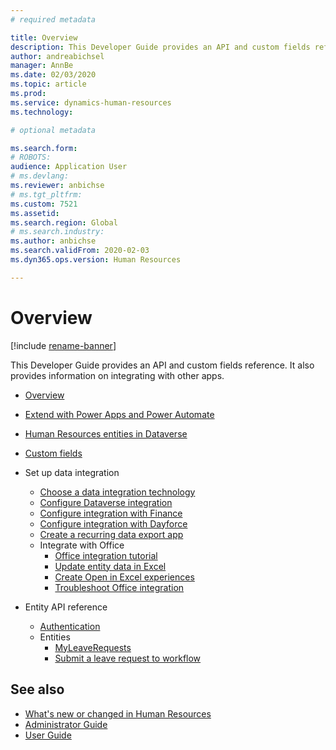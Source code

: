 ```yaml
---
# required metadata

title: Overview
description: This Developer Guide provides an API and custom fields reference. It also provides information on integrating with other apps.
author: andreabichsel
manager: AnnBe
ms.date: 02/03/2020
ms.topic: article
ms.prod: 
ms.service: dynamics-human-resources
ms.technology: 

# optional metadata

ms.search.form: 
# ROBOTS: 
audience: Application User
# ms.devlang: 
ms.reviewer: anbichse
# ms.tgt_pltfrm: 
ms.custom: 7521
ms.assetid: 
ms.search.region: Global
# ms.search.industry: 
ms.author: anbichse
ms.search.validFrom: 2020-02-03
ms.dyn365.ops.version: Human Resources

---
```


# Overview

[!include [rename-banner](~/includes/cc-data-platform-banner.md)]

This Developer Guide provides an API and custom fields reference. It also provides information on integrating with other apps.

- [Overview](hr-developer-overview.md)

- [Extend with Power Apps and Power Automate](hr-developer-power-apps.md)

- [Human Resources entities in Dataverse](hr-developer-entities.md)

- [Custom fields](hr-developer-custom-fields.md)

- Set up data integration
  - [Choose a data integration technology](hr-admin-integration-choose-technology.md)
  - [Configure Dataverse integration](hr-admin-integration-common-data-service.md)
  - [Configure integration with Finance](hr-admin-integration-finance.md)
  - [Configure integration with Dayforce](hr-admin-integration-dayforce.md)
  - [Create a recurring data export app](hr-admin-integration-recurring-data-export.md)
  - Integrate with Office
    - [Office integration tutorial](../dev-itpro/office-integration/office-integration-tutorial.md?toc=/dynamics365/unified-operations/talent/toc.json)
    - [Update entity data in Excel](../dev-itpro/office-integration/use-excel-add-in.md?toc=/dynamics365/unified-operations/talent/toc.json)
    - [Create Open in Excel experiences](../dev-itpro/office-integration/office-integration-edit-excel.md?toc=/dynamics365/unified-operations/talent/toc.json)
    - [Troubleshoot Office integration](../dev-itpro/office-integration/office-integration-troubleshooting.md?toc=/dynamics365/unified-operations/talent/toc.json)

- Entity API reference
  - [Authentication](hr-developer-api-authentication.md)
  - Entities
    - [MyLeaveRequests](hr-developer-api-myleaverequests-overview.md)
    - [Submit a leave request to workflow](hr-developer-api-myleaverequests-submit.md)

## See also

- [What's new or changed in Human Resources](hr-admin-whats-new.md)
- [Administrator Guide](hr-admin-overview.md)
- [User Guide](hr-hrpro-overview.md)
